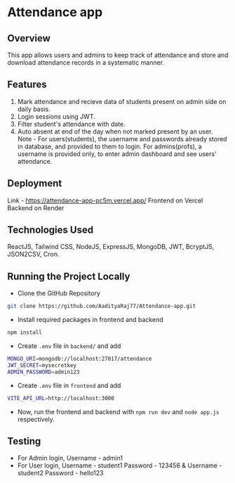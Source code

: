 # Attendance app

## Overview

This app allows users and admins to keep track of attendance and store and download attendance records in a systematic manner.

## Features

1. Mark attendance and recieve data of students present on admin side on daily basis.
2. Login sessions using JWT.
3. Filter student's attendance with date.
4. Auto absent at end of the day when not marked present by an user.
   Note - For users(students), the username and passwords already stored in database, and provided to them to login. For admins(profs), a username is provided only, to enter admin dashboard and see users' attendance.

## Deployment

Link - https://attendance-app-pc5m.vercel.app/
Frontend on Vercel
Backend on Render

## Technologies Used

ReactJS, Tailwind CSS, NodeJS, ExpressJS, MongoDB, JWT, BcryptJS, JSON2CSV, Cron.

## Running the Project Locally

- Clone the GitHub Repository

```bash
git clone https://github.com/AadityaRaj77/Attendance-app.git
```

- Install required packages in frontend and backend

```bash
npm install
```

- Create `.env` file in `backend/` and add

```bash
MONGO_URI=mongodb://localhost:27017/attendance
JWT_SECRET=mysecretkey
ADMIN_PASSWORD=admin123
```

- Create `.env` file in `frontend` and add

```bash
VITE_API_URL=http://localhost:3000
```

- Now, run the frontend and backend with `npm run dev` and `node app.js` respectively.

## Testing

- For Admin login,
  Username - admin1
- For User login,
  Username - student1
  Password - 123456
  &
  Username - student2
  Password - hello123
